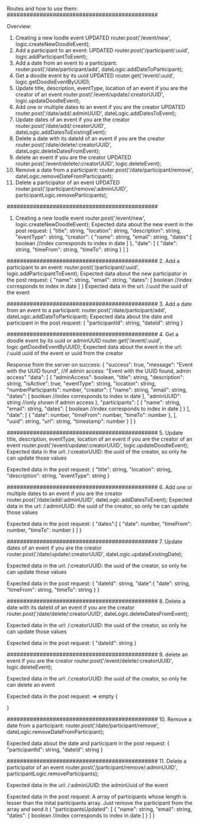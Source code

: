 Routes and how to use them:
##############################################

Overview:
1. Creating a new loodle event UPDATED
router.post('/event/new', logic.createNewDoodleEvent);
2. Add a participant to an event: UPDATED
router.post('/participant/:uuid', logic.addParticipantToEvent);
3. Add a date from an event to a participant:
router.post('/date/participant/add', dateLogic.addDateToParticipant);
4. Get a doodle event by its uuid UPDATED
router.get('/event/:uuid', logic.getDoodleEventByUUID);
5. Update title, description, eventType, location of an event if you are the creator of an event
router.post('/event/update/:creatorUUID', logic.updateDoodleEvent);
6. Add one or multiple dates to an event if you are the creator UPDATED
router.post('/date/add/:adminUUID', dateLogic.addDatesToEvent);
7. Update dates of an event if you are the creator
router.post('/date/add/:creatorUUID', dateLogic.addDatesToExistingEvent);
8. Delete a date with its dateId of an event if you are the creator
router.post('/date/delete/:creatorUUID', dateLogic.deleteDatesFromEvent);
9. delete an event if you are the creator UPDATED
router.post('/event/delete/:creatorUUID', logic.deleteEvent);
10. Remove a date from a participant:
router.post('/date/participant/remove', dateLogic.removeDateFromParticipant);
11. Delete a participator of an event UPDATED
router.post('/participant/remove/:adminUUID', participantLogic.removeParticipants);

##############################################
1. Creating a new loodle event
router.post('/event/new', logic.createNewDoodleEvent);
Expected data about the new event in the post request:
{
	"title": string,
    "location": string,
    "description": string,
    "eventType": string,
    "creator": {
        "name": string,
	    "email": string,
        "dates":[
            boolean //index corresponds to index in date
        ]
    },
    "date": [
    	{
    	"date": string,
        "timeFrom": string,
        "timeTo": string
    	}
    ]
}

##############################################
2. Add a participant to an event:
router.post('/participant/:uuid', logic.addParticipantToEvent);
Expected data about the new participator in the post request:
{
	"name": string,
	"email": string,
    "dates": [
        boolean //index corresponds to index in date
    ]
}
Expected data in the url: 
/:uuid 
the uuid of the event

##############################################
3. Add a date from an event to a participant:
router.post('/date/participant/add', dateLogic.addDateToParticipant);
Expected data about the date and participant in the post request:
{
    "participantId": string,
    "dateId": string
}

##############################################
4. Get a doodle event by its uuid or adminUUID
router.get('/event/:uuid', logic.getDoodleEventByUUID);
Expected data about the event in the url:
/:uuid
uuid of the event or uuid from the creator

Response from the server on success:
{
    "success": true,
    "message": "Event with the UUID found", //if admin access: "Event with the UUID found, admin access"
    "data": [
        {
            "adminAccess": boolean,
            "title": string,
            "description": string,
            "isActive": true,
            "eventType": string,
            "location": string,
            "numberParticipants": number,
            "creator": {
                "name": string,
                "email": string,
                "dates": [
                    boolean //index corresponds to index in date
                ],
                "adminUUID": string //only shown if admin access
            },
            "participants": [
                {
                    "name": string,
                    "email": string,
                    "dates": [
                        boolean //index corresponds to index in date
                    ]
                }
            ],
            "date": [
                {
                    "date": number,
                    "timeFrom": number,
                    "timeTo": number
                },
            ],
            "uuid": string,
            "url": string,
            "timestamp": number
        }
    ]
}

##############################################
5. Update title, description, eventType, location of an event if you are the creator of an event
router.post('/event/update/:creatorUUID', logic.updateDoodleEvent);
Expected data in the url:
/:creatorUUID:
the uuid of the creator, so only he can update those values

Expected data in the post request:
{
	"title": string,
    "location": string,
    "description": string,
    "eventType": string
}

##############################################
6. Add one or multiple dates to an event if you are the creator
router.post('/date/add/:adminUUID', dateLogic.addDatesToEvent);
Expected data in the url:
/:adminUUID:
the uuid of the creator, so only he can update those values

Expected data in the post request:
{
	"dates":[
		{
			"date": number,
			"timeFrom": number,
			"timeTo": number
        }
		]
}

##############################################
7. Update dates of an event if you are the creator
router.post('/date/update/:creatorUUID', dateLogic.updateExistingDate);

Expected data in the url:
/:creatorUUID:
the uuid of the creator, so only he can update those values

Expected data in the post request:
{
	"dateId": string,
	"date":{
		"date": string,
		"timeFrom": string,
		"timeTo": string
	}
}

##############################################
8. Delete a date with its dateId of an event if you are the creator
router.post('/date/delete/:creatorUUID', dateLogic.deleteDatesFromEvent);

Expected data in the url:
/:creatorUUID:
the uuid of the creator, so only he can update those values

Expected data in the post request:
{
	"dateId": string
}

##############################################
9. delete an event if you are the creator
router.post('/event/delete/:creatorUUID', logic.deleteEvent);

Expected data in the url:
/:creatorUUID:
the uuid of the creator, so only he can delete an event

Expected data in the post request: => empty
{ 

}

##############################################
10. Remove a date from a participant:
router.post('/date/participant/remove', dateLogic.removeDateFromParticipant);

Expected data about the date and participant in the post request:
{
    "participantId": string,
    "dateId": string
}

##############################################
11. Delete a participator of an event
router.post('/participant/remove/:adminUUID', participantLogic.removeParticipants);

Expected data in the url:
/:adminUUID:
the adminUuid of the event

Expected data in the post request:
A array of participants whose length is lesser than the inital participants array.
Just remove the participant from the array and send it
{
   "participantsUpdated": [
                {
                    "name": string,
                    "email": string,
                    "dates": [
                        boolean //index corresponds to index in date
                    ]
                }
            ]
}